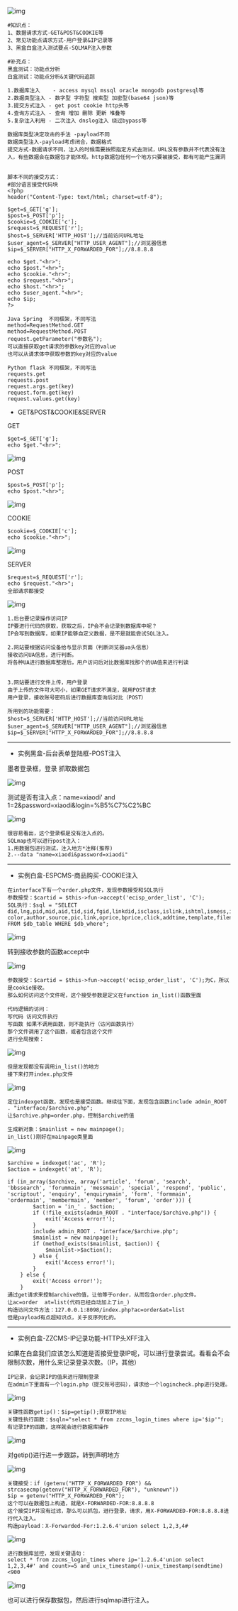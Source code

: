 ![img](https://cdn.nlark.com/yuque/0/2024/png/1591503/1721135662169-5a4ced96-5242-4d54-a796-ef8ed3b704ef.png)

```plain
#知识点：
1、数据请求方式-GET&POST&COOKIE等
2、常见功能点请求方式-用户登录&IP记录等
3、黑盒白盒注入测试要点-SQLMAP注入参数

#补充点：
黑盒测试：功能点分析
白盒测试：功能点分析&关键代码追踪

1.数据库注入    - access mysql mssql oracle mongodb postgresql等
2.数据类型注入 - 数字型 字符型 搜索型 加密型(base64 json)等
3.提交方式注入 - get post cookie http头等 
4.查询方式注入 - 查询 增加 删除 更新 堆叠等
5.复杂注入利用 - 二次注入 dnslog注入 绕过bypass等

数据库类型决定攻击的手法 -payload不同
数据类型注入-payload考虑闭合，数据格式
提交方式-数据请求不同，注入的时候需要按照指定方式去测试，URL没有参数并不代表没有注入，有些数据会在数据包才能体现。http数据包任何一个地方只要被接受，都有可能产生漏洞


脚本不同的接受方式：
#部分语言接受代码块
<?php
header("Content-Type: text/html; charset=utf-8");

$get=$_GET['g'];
$post=$_POST['p'];
$cookie=$_COOKIE['c'];
$request=$_REQUEST['r'];
$host=$_SERVER['HTTP_HOST'];//当前访问URL地址
$user_agent=$_SERVER["HTTP_USER_AGENT"];//浏览器信息
$ip=$_SERVER["HTTP_X_FORWARDED_FOR"];//8.8.8.8

echo $get."<hr>";
echo $post."<hr>";
echo $cookie."<hr>";
echo $request."<hr>";
echo $host."<hr>";
echo $user_agent."<hr>";
echo $ip;
?>

Java Spring  不同框架，不同写法
method=RequestMethod.GET
method=RequestMethod.POST
request.getParameter("参数名");
可以直接获取get请求的参数key对应的value                               
也可以从请求体中获取参数的key对应的value

Python flask 不同框架，不同写法
requests.get
requests.post
request.args.get(key)
request.form.get(key)
request.values.get(key)
```

- GET&POST&COOKIE&SERVER

GET

```plain
$get=$_GET['g'];
echo $get."<hr>";
```

![img](https://cdn.nlark.com/yuque/0/2024/png/1591503/1721135661522-18962194-702a-4d6d-8c3c-346af1c89be5.png)

POST

```plain
$post=$_POST['p'];
echo $post."<hr>";
```

![img](https://cdn.nlark.com/yuque/0/2024/png/1591503/1721135661532-cac4220e-b329-4a1e-8a3e-fee84bc790c1.png)

COOKIE

```plain
$cookie=$_COOKIE['c'];
echo $cookie."<hr>";
```

![img](https://cdn.nlark.com/yuque/0/2024/png/1591503/1721135661541-21968981-487e-401f-a8aa-ecf997a05344.png)

SERVER

```plain
$request=$_REQUEST['r'];
echo $request."<hr>";
全部请求都接受
```

![img](https://cdn.nlark.com/yuque/0/2024/png/1591503/1721135661641-74ee6bb9-f69c-4eda-9baf-419a8443cdb4.png)

```plain
1.后台要记录操作访问IP
IP要进行代码的获取，获取之后，IP会不会记录到数据库中呢？
IP会写到数据库，如果IP能够自定义数据，是不是就能尝试SQL注入。

2.网站要根据访问设备给与显示页面（判断浏览器ua头信息）
接收访问UA信息，进行判断。
将各种UA进行数据库整理后，用户访问后对比数据库找那个的UA值来进行判读


3.网站要进行文件上传，用户登录
由于上传的文件可大可小，如果GET请求不满足，就用POST请求
用户登录，接收账号密码后进行数据库查询后对比（POST）

所用到的功能需要：
$host=$_SERVER['HTTP_HOST'];//当前访问URL地址
$user_agent=$_SERVER["HTTP_USER_AGENT"];//浏览器信息
$ip=$_SERVER["HTTP_X_FORWARDED_FOR"];//8.8.8.8
```

------

- 实例黑盒-后台表单登陆框-POST注入

墨者登录框，登录 抓取数据包

![img](https://cdn.nlark.com/yuque/0/2024/png/1591503/1721135661795-ce64e249-d9dc-468c-8691-a2fca289bc50.png)

测试是否有注入点：name=xiaodi' and 1=2&password=xiaodi&login=%B5%C7%C2%BC

![img](https://cdn.nlark.com/yuque/0/2024/png/1591503/1721135661867-20b22357-631d-47e4-8163-53ac6c7ff45d.png)

```plain
很容易看出，这个登录框是没有注入点的。
SQLmap也可以进行post注入：
1.用数据包进行测试，注入地方*注释(推荐)
2.--data "name=xiaodi&password=xiaodi"
```

------

- 实例白盒-ESPCMS-商品购买-COOKIE注入

```plain
在interface下有一个order.php文件，发现参数接受和SQL执行
参数接受：$cartid = $this->fun->accept('ecisp_order_list', 'C');
SQL执行：$sql = "SELECT did,lng,pid,mid,aid,tid,sid,fgid,linkdid,isclass,islink,ishtml,ismess,isorder,purview,recommend,tsn,title,longtitle,			color,author,source,pic,link,oprice,bprice,click,addtime,template,filename,filepath FROM $db_table WHERE $db_where";
```

![img](https://cdn.nlark.com/yuque/0/2024/png/1591503/1721135661975-95ad1a86-1cff-45c1-87e3-c58613c80f55.png)

转到接收参数的函数accept中

![img](https://cdn.nlark.com/yuque/0/2024/png/1591503/1721135662079-fe009a01-5b19-419d-b4b8-1c0ae04353a9.png)

```plain
参数接受：$cartid = $this->fun->accept('ecisp_order_list', 'C');为C，所以是cookie接收。
那么如何访问这个文件呢，这个接受参数是定义在function in_list()函数里面

代码逻辑的访问：
写代码 访问文件执行
写函数 如果不调用函数，则不能执行（访问函数执行）
那个文件调用了这个函数，或者包含这个文件
进行全局搜索：
```

![img](https://cdn.nlark.com/yuque/0/2024/png/1591503/1721135662345-22fb36d6-7a0f-446b-a250-d489cba350f5.png)

```plain
但是发现都没有调用in_list()的地方
接下来打开index.php文件
```

![img](https://cdn.nlark.com/yuque/0/2024/png/1591503/1721135662218-8f27018a-b393-4d1f-a091-02e304318c80.png)

```plain
定位indexget函数，发现也是接受函数。继续往下面，发现包含函数include admin_ROOT . "interface/$archive.php";
让$archive.php=order.php，控制$archive的值

生成新对象：$mainlist = new mainpage();
in_list()刚好在mainpage类里面
```

![img](https://cdn.nlark.com/yuque/0/2024/png/1591503/1721135662272-cf399472-335d-4e7a-ba21-271104abe4db.png)

```plain
$archive = indexget('ac', 'R');
$action = indexget('at', 'R');

if (in_array($archive, array('article', 'forum', 'search', 'bbssearch', 'forummain', 'messmain', 'special', 'respond', 'public', 'scriptout', 'enquiry', 'enquirymain', 'form', 'formmain', 'ordermain', 'membermain', 'member', 'forum', 'order'))) {
		$action = 'in_' . $action;
		if (!file_exists(admin_ROOT . "interface/$archive.php")) {
			exit('Access error!');
		}
		include admin_ROOT . "interface/$archive.php";
		$mainlist = new mainpage();
		if (method_exists($mainlist, $action)) {
			$mainlist->$action();
		} else {
			exit('Access error!');
		}
	} else {
		exit('Access error!');
	}
通过get请求来控制archive的值，让他等于order，从而包含order.php文件。
让ac=order  at=list(代码已经自动加上了in_)
构造访问文件方法：127.0.0.1:8098/index.php?ac=order&at=list
但是payload有点超知识点，关于反序列化的。
```

------

- 实例白盒-ZZCMS-IP记录功能-HTTP头XFF注入

如果在白盒我们应该怎么知道是否接受登录IP呢，可以进行登录尝试。看看会不会限制次数，用什么来记录登录次数。（IP，其他）

```plain
IP记录，会记录IP的值来进行限制登录
在admin下里面有一个login.php（提交账号密码），请求给一个logincheck.php进行处理。
```

![img](https://cdn.nlark.com/yuque/0/2024/png/1591503/1721135662335-2b4fab17-0b19-4d00-b3d3-a22ee190b2a1.png)

```plain
关键性函数getip()：$ip=getip();获取IP地址
关键性执行函数：$sqln="select * from zzcms_login_times where ip='$ip'";
有记录IP的函数，这样就会进行数据库操作
```

![img](https://cdn.nlark.com/yuque/0/2024/png/1591503/1721135662431-82cf2269-0add-4999-9f9d-976a698bd608.png)

对getip()进行进一步跟踪，转到声明地方

![img](https://cdn.nlark.com/yuque/0/2024/png/1591503/1721135662540-3d0ca155-23f0-49f3-b756-a6177231022e.png)

```plain
关键接受：if (getenv("HTTP_X_FORWARDED_FOR") && strcasecmp(getenv("HTTP_X_FORWARDED_FOR"), "unknown")) 
$ip = getenv("HTTP_X_FORWARDED_FOR"); 
这个可以在数据包上构造，就是X-FORWARDED-FOR:8.8.8.8
这个接受IP并没有过滤，那么可以抓包，进行登录，请求，用X-FORWARDED-FOR:8.8.8.8进行代入注入。
构造payload：X-Forwarded-For:1.2.6.4'union select 1,2,3,4#
```

![img](https://cdn.nlark.com/yuque/0/2024/png/1591503/1721135662716-0bb7fe2d-4fa4-4936-a2f8-f0e7dfc106c4.png)

```plain
进行数据库监控，发现关键语句：
select * from zzcms_login_times where ip='1.2.6.4'union select 1,2,3,4#' and count>=5 and unix_timestamp()-unix_timestamp(sendtime)<900
```

![img](https://cdn.nlark.com/yuque/0/2024/png/1591503/1721135662706-44888317-c9ab-41bd-951d-e9c888dd8a10.png)

也可以进行保存数据包，然后进行sqlmap进行注入。